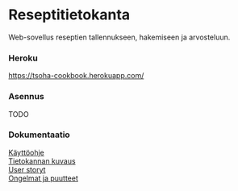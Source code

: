 # Reseptitietokanta

Web-sovellus reseptien tallennukseen, hakemiseen ja arvosteluun.

### Heroku

https://tsoha-cookbook.herokuapp.com/

### Asennus

TODO

### Dokumentaatio

[Käyttöohje](https://github.com/JakeKallioniemi/reseptitietokanta/blob/master/documentation/instructions.md)  
[Tietokannan kuvaus](https://github.com/JakeKallioniemi/reseptitietokanta/blob/master/documentation/database.md)  
[User storyt](https://github.com/JakeKallioniemi/reseptitietokanta/blob/master/documentation/user_stories.md)  
[Ongelmat ja puutteet](https://github.com/JakeKallioniemi/reseptitietokanta/blob/master/documentation/problems_and_missing_features.md)
